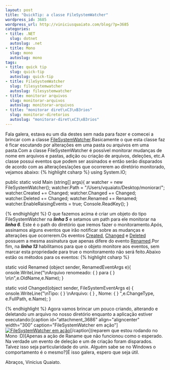 ```yaml
--- 
layout: post
title: "QuickTip: a classe FileSystemWatcher"
wordpress_id: 3685
wordpress_url: http://viniciusquaiato.com/blog/?p=3685
categories: 
- title: .NET
  slug: dotnet
  autoslug: .net
- title: Mono
  slug: mono
  autoslug: mono
tags: 
- title: quick tip
  slug: quick-tip
  autoslug: quick-tip
- title: FileSystemWatcher
  slug: filesystemwatcher
  autoslug: filesystemwatcher
- title: monitorar arquivos
  slug: monitorar-arquivos
  autoslug: monitorar-arquivos
- title: "monitorar diret\xC3\xB3rios"
  slug: monitorar-diretorios
  autoslug: "monitorar-diret\xC3\xB3rios"
---
```

Fala galera, estava eu um dia destes sem nada para fazer e comecei a brincar com a classe [FileSystemWatcher](http://msdn.microsoft.com/en-US/library/system.io.filesystemwatcher.aspx).Basicamente o que esta classe faz é ficar escutando por alterações em uma pasta ou arquivos em uma pasta.Com a classe FileSystemWatcher é possível monitorar mudanças de nome em arquivos e pastas, adição ou criação de arquivos, deleções, etc.A classe possui eventos que podem ser assinados e então serão disparados de acordo com as alterações/ações que ocorrerem ao diretório monitorado, vejamos abaixo:
{% highlight csharp %}
using System.IO;
    
public 
static void Main (string[] args){
ar watcher = new FileSystemWatcher();
    watcher.Path = "/Users/vquaiato/Desktop/moniorar/";
    watcher.Created += Changed;
    watcher.Changed += Changed;
    watcher.Deleted += Changed;
    watcher.Renamed += Renamed;
    watcher.EnableRaisingEvents = true;
    Console.ReadKey();
    }

{% endhighlight %}
O que fazemos acima é criar um objeto do tipo FileSystemWatcher na **_linha 5_** e setamos um path para ele monitorar na **_linha 6_**. Este é o path do diretório que iremos fazer o monitoramento.Após, assinamos alguns eventos que irão notificar sobre as mudanças e alterações que ocorrerem.Os eventos [Created](http://msdn.microsoft.com/en-US/library/system.io.filesystemwatcher.created.aspx), [Changed](http://msdn.microsoft.com/en-US/library/system.io.filesystemwatcher.changed.aspx) e [Deleted](http://msdn.microsoft.com/en-US/library/system.io.filesystemwatcher.deleted.aspx) possuem a mesma assinatura que apenas difere do evento [Renamed](http://msdn.microsoft.com/en-US/library/system.io.filesystemwatcher.renamed.aspx).Por fim, na **_linha 13_** habilitamos para que o objeto monitore aos eventos, sem marcar esta propriedade para true o monitoramento não será feito.Abaixo estão os métodos para os eventos:
{% highlight csharp %}

static void Renamed (object sender, RenamedEventArgs e){
onsole.WriteLine("\nArquivo renomeado: {
}
 para {
}
\n\n",e.OldName,e.Name);
    }


static void Changed(object sender, FileSystemEventArgs e) {
onsole.WriteLine("\nTipo: {
}
 \nArquivo: {
}
, Nome: {
}
",e.ChangeType, e.FullPath, e.Name);
    }

{% endhighlight %}
Agora vamos brincar um pouco criando, alterando e deletando um arquivo no nosso diretório enquanto a aplicação estiver executando:[caption id="attachment_3686" align="aligncenter" width="300" caption="FileSystemWatcher em ação"][![FileSystemWatcher em ação](http://viniciusquaiato.com/blog/wp-content/uploads/2011/06/Screen-shot-2011-06-12-at-10.05.42-PM-300x195.png "FileSystemWatcher em ação")](http://viniciusquaiato.com/blog/wp-content/uploads/2011/06/Screen-shot-2011-06-12-at-10.05.42-PM.png)[/caption](reparem que estou rodando no Mono :D)[Apenas a ação de Raname que não funcionou como o esperado. Na verdade um evento de deleção e um de criação foram disparados. Talvez isso seja particularidade do unix. Alguém sabe se no Windows o comportamento é o mesmo?]É isso galera, espero que seja útil.

Abraços,
Vinicius Quaiato.
